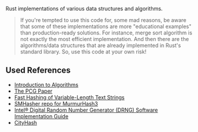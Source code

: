 Rust implementations of various data structures and algorithms.

> If you're tempted to use this code for, some mad reasons, be aware that some of these implementations are more "educational examples" than production-ready solutions. 
For instance, merge sort algorithm is not exactly the most efficient implementation. And then there are the algorithms/data structures that are already implemented in 
Rust's standard library. So, use this code at your own risk!

## Used References

- [ Introduction to Algorithms ](https://mitpress.mit.edu/9780262046305/introduction-to-algorithms/)
- [ The PCG Paper ](https://www.pcg-random.org/paper.html)
- [ Fast Hashing of Variable-Length Text Strings ](https://web.archive.org/web/20120704025921/http://cs.mwsu.edu/~griffin/courses/2133/downloads/Spring11/p677-pearson.pdf)
- [ SMHasher repo for MurmurHash3 ](https://github.com/aappleby/smhasher/tree/master)
- [ Intel® Digital Random Number Generator (DRNG) Software Implementation Guide ](https://www.intel.com/content/www/us/en/developer/articles/guide/intel-digital-random-number-generator-drng-software-implementation-guide.html)
- [ CityHash ](https://github.com/google/cityhash)

